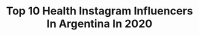 ---
title: Top 10 Health Instagram Influencers In Argentina In 2020
description: >-
  Find top health Instagram influencers in Argentina in 2020. Most popular hashtags: #quedateencasa #saludable #entrenamiento #mequedoencasa.
platform: Instagram
profiles:
  - username: "catacohan"
    fullname: >-
      Cata Cohan
    location: "Argentina"
    followers: 20174
    engagement: 733
    commentsToLikes: 0.070454
    id: ck6tlqvaj6h410j71oz5recb9
    verified: false
    hashtags: "#fuerzapura, #programaciones, #hombros, #loveyourself"
  - username: "epcaressi"
    fullname: >-
      Eleonora Pérez Caressi - BEBA
    location: "Argentina"
    followers: 102664
    engagement: 479
    commentsToLikes: 0.037103
    id: ck14j4uvtimz80i19165o49ps
    verified: true
    hashtags: "#querete, #thescienceofwellbeing, #tbt"
  - username: "pacizuniga"
    fullname: >-
      María Paz 🌺✨
    location: "Argentina"
    followers: 19511
    engagement: 766
    commentsToLikes: 0.022418
    id: ck0vxdjd5yd5p0i19is2rxkz7
    verified: false
    hashtags: "#naturaleza, #nicolesessarego, #fitnessmodel, #autumn"
  - username: "jeanie_1"
    fullname: >-
      Jeanie Lee ♡ San Francisco
    location: "Argentina"
    followers: 25255
    engagement: 718
    commentsToLikes: 0.060208
    id: ck5c83hrv8p7e0i11e5gyxe2c
    verified: false
    hashtags: "#patagonia, #uchisar, #antelopecanyon, #roadtrip"
  - username: "virginiaelizalde"
    fullname: >-
      Virginia Elizalde
    location: "Argentina"
    followers: 23320
    engagement: 165
    commentsToLikes: 0.078466
    id: ck5pyw64fy3bx0i11t727qbyo
    verified: true
    hashtags: "#motocross, #health, #workout, #viajes"
  - username: "trianalion"
    fullname: >-
      Triana Lion Paganoni
    location: "Argentina"
    followers: 539397
    engagement: 845
    commentsToLikes: 0.003257
    id: ck5qed83izx2t0i11dtsazjj0
    verified: false
    hashtags: "#mequedoencasa, #yomequedoencasa, #29semanas, #yoentrenoencasa"
  - username: "luciapedraza"
    fullname: >-
      L͙U͙ P͙E͙D͙R͙A͙Z͙A͙
    location: "Argentina"
    followers: 28878
    engagement: 132
    commentsToLikes: 0.042434
    id: ck5zqgdfcujq60i14de5glgnw
    verified: false
    hashtags: "#quedateencasa, #tbt, #saludablesiempreesmejor, #bebounty"
  - username: "davidmussi"
    fullname: >-
      David Mussi Bécker
    location: "Argentina"
    followers: 296665
    engagement: 160
    commentsToLikes: 0.013818
    id: ck6u60ckyct760j710r3s2zdc
    verified: false
    hashtags: "#cuarentena, #elitedrivo2, #consultoriovirtual, #lowcarb"
  - username: "kikidaniela"
    fullname: >-
      Ericka Daniela
    location: "Argentina"
    followers: 10050
    engagement: 537
    commentsToLikes: 0.014803
    id: ck5zwzx4172rh0i14n4sm69fp
    verified: false
    hashtags: "#selfies, #coronavirus, #margarita, #delivery"
  - username: "blanqui_ro"
    fullname: >-
      Blanca
    location: "Argentina"
    followers: 6478
    engagement: 863
    commentsToLikes: 0.412733
    id: ck5btvesegojj0i11689jf1gd
    verified: false
    hashtags: "#healthylife, #apple, #sorteos, #hungry"
---